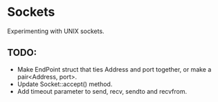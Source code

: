 # Sockets
Experimenting with UNIX sockets.

## TODO:
- Make EndPoint struct that ties Address and port together, or make a pair<Address, port>.
- Update Socket::accept() method.
- Add timeout parameter to send, recv, sendto and recvfrom.
